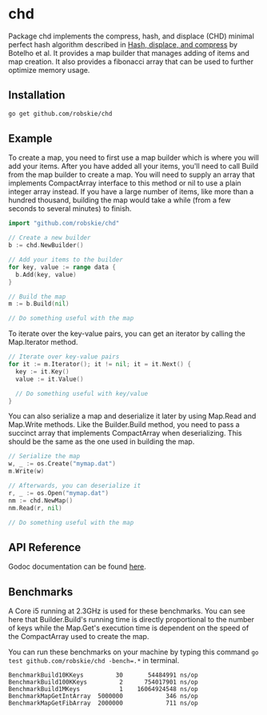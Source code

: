 # chd

Package chd implements the compress, hash, and displace (CHD) minimal perfect
hash algorithm described in [Hash, displace, and compress][1] by Botelho et al.
It provides a map builder that manages adding of items and map creation. It also
provides a fibonacci array that can be used to further optimize memory usage.

[1]: http://cmph.sourceforge.net/papers/esa09.pdf

## Installation
```sh
go get github.com/robskie/chd
```

## Example

To create a map, you need to first use a map builder which is where you will
add your items. After you have added all your items, you'll need to call Build
from the map builder to create a map. You will need to supply an array that
implements CompactArray interface to this method or nil to use a plain integer
array instead. If you have a large number of items, like more than a hundred
thousand, building the map would take a while (from a few seconds to several
minutes) to finish.

```go
import "github.com/robskie/chd"

// Create a new builder
b := chd.NewBuilder()

// Add your items to the builder
for key, value := range data {
  b.Add(key, value)
}

// Build the map
m := b.Build(nil)

// Do something useful with the map
```

To iterate over the key-value pairs, you can get an iterator by calling the
Map.Iterator method.

```go
// Iterate over key-value pairs
for it := m.Iterator(); it != nil; it = it.Next() {
  key := it.Key()
  value := it.Value()

  // Do something useful with key/value
}


```

You can also serialize a map and deserialize it later by using Map.Read and
Map.Write methods. Like the Builder.Build method, you need to pass a succinct
array that implements CompactArray when deserializing. This should be the same
as the one used in building the map.

```go
// Serialize the map
w, _ := os.Create("mymap.dat")
m.Write(w)

// Afterwards, you can deserialize it
r, _ := os.Open("mymap.dat")
nm := chd.NewMap()
nm.Read(r, nil)

// Do something useful with the map
```

## API Reference

Godoc documentation can be found [here][2].

[2]: https://godoc.org/github.com/robskie/chd

## Benchmarks

A Core i5 running at 2.3GHz is used for these benchmarks. You can see here that
Builder.Build's running time is directly proportional to the number of keys
while the Map.Get's execution time is dependent on the speed of the CompactArray
used to create the map.

You can run these benchmarks on your machine by typing this command
```go test github.com/robskie/chd -bench=.*``` in terminal.

```
BenchmarkBuild10KKeys         30       54484991 ns/op
BenchmarkBuild100KKeys         2      754017901 ns/op
BenchmarkBuild1MKeys           1    16064924548 ns/op
BenchmarkMapGetIntArray  5000000            346 ns/op
BenchmarkMapGetFibArray  2000000            711 ns/op
```
